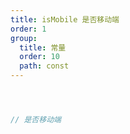 ```yaml
---
title: isMobile 是否移动端
order: 1
group:
  title: 常量
  order: 10
  path: const
---
```



```jsx



// 是否移动端



```
